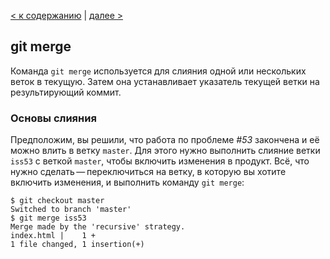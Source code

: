 [< к содержанию](./readme.md) | [далее >](./pull.md)

## git merge

Команда `git merge` используется для слияния одной или нескольких веток в текущую. Затем она устанавливает указатель текущей ветки на результирующий коммит.

### Основы слияния

Предположим, вы решили, что работа по проблеме *#53* закончена и её можно влить в ветку `master`. Для этого нужно выполнить слияние ветки `iss53` с веткой `master`, чтобы включить изменения в продукт. Всё, что нужно сделать — переключиться на ветку, в которую вы хотите включить изменения, и выполнить команду `git merge`:

```
$ git checkout master
Switched to branch 'master'
$ git merge iss53
Merge made by the 'recursive' strategy.
index.html |    1 +
1 file changed, 1 insertion(+)
```